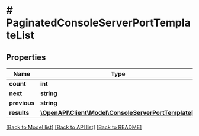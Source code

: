 # # PaginatedConsoleServerPortTemplateList

## Properties

Name | Type | Description | Notes
------------ | ------------- | ------------- | -------------
**count** | **int** |  |
**next** | **string** |  | [optional]
**previous** | **string** |  | [optional]
**results** | [**\OpenAPI\Client\Model\ConsoleServerPortTemplate[]**](ConsoleServerPortTemplate.md) |  |

[[Back to Model list]](../../README.md#models) [[Back to API list]](../../README.md#endpoints) [[Back to README]](../../README.md)

